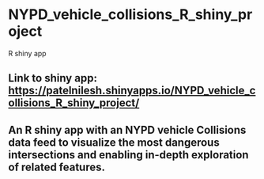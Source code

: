 # NYPD_vehicle_collisions_R_shiny_project

R shiny app

## Link to shiny app: https://patelnilesh.shinyapps.io/NYPD_vehicle_collisions_R_shiny_project/

## An R shiny app with an NYPD vehicle Collisions data feed to visualize the most dangerous intersections and enabling in-depth exploration of related features.


